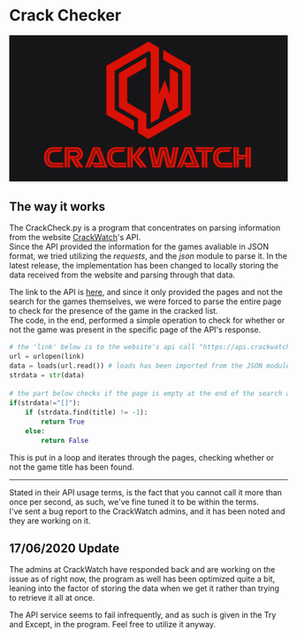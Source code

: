 # Crack Checker

<img src="./assets/cw_logo.png">

## The way it works
The CrackCheck.py is a program that concentrates on parsing information from the website [CrackWatch](https://crackwatch.com/?ref=57955)'s API.<br>
Since the API provided the information for the games avaliable in JSON format, we tried utilizing the *requests*, and the *json* module to parse it.
In the latest release, the implementation has been changed to locally storing the data received from the website and parsing through that data.

The link to the API is [here](https://crackwatch.com/api), and since it only provided the pages and not the search for the games themselves, we were forced to parse the entire page to check for the presence of the game in the cracked list.<br>
The code, in the end, performed a simple operation to check for whether or not the game was present in the specific page of the API's response.

```python
# the 'link' below is to the website's api call "https://api.crackwatch.com/api/games?&is_cracked=true&page="
url = urlopen(link) 
data = loads(url.read()) # loads has been imported from the JSON module in python.
strdata = str(data)

# the part below checks if the page is empty at the end of the search and returns a response to the user.
if(strdata!="[]"):
    if (strdata.find(title) != -1):
        return True
    else:
        return False
```
This is put in a loop and iterates through the pages, checking whether or not the game title has been found.

---
Stated in their API usage terms, is the fact that you cannot call it more than once per second, as such, we've fine tuned it to be within the terms.<br>
I've sent a bug report to the CrackWatch admins, and it has been noted and they are working on it.

## 17/06/2020 Update
The admins at CrackWatch have responded back and are working on the issue as of right now, the program as well has been optimized quite a bit, leaning into the factor of storing the data when we get it rather than trying to retrieve it all at once.

The API service seems to fail infrequently, and as such is given in the Try and Except, in the program.
Feel free to utilize it anyway.